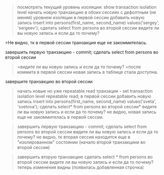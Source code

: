 > посмотреть текущий уровень изоляции: show transaction isolation level
> начать новую транзакцию в обоих сессиях с дефолтным (не меняя) уровнем изоляции
> в первой сессии добавить новую запись insert into persons(first_name, second_name) values('sergey', 'sergeev');
> сделать select from persons во второй сессии
> видите ли вы новую запись и если да то почему?

=Не видно, тк  в первой сессии транзакция еще не закоммителась.


завершить первую транзакцию - commit;
сделать select from persons во второй сессии
>=видите ли вы новую запись и если да то почему?
=после коммита в первой сессии новая запись в таблице стала доступна.

завершите транзакцию во второй сессии




> начать новые но уже repeatable read транзации - set transaction isolation level repeatable read;
> в первой сессии добавить новую запись insert into persons(first_name, second_name) values('sveta', 'svetova');
> сделать select* from persons во второй сессии*
> видите ли вы новую запись и если да то почему?
не видно, новая запись  еще не закоммителась в первой сессии. 

>завершить первую транзакцию - commit;
>сделать select from persons во второй сессии
>видите ли вы новую запись и если да то почему?
не видно, тк вторая сессия находится еще в "изолированном" состоянии (начало второй транзакциии во второй сессии)


>завершить вторую транзакцию
>сделать select * from persons во второй сессии
>видите ли вы новую запись и если да то почему?
теперь изменения видны (появилась добавленная строчка)
